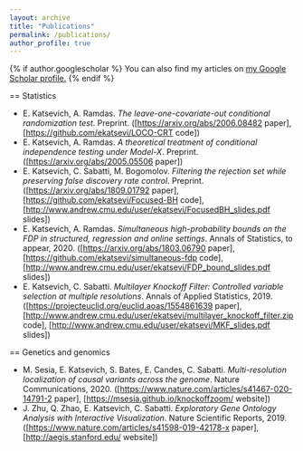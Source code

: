 ```yaml
---
layout: archive
title: "Publications"
permalink: /publications/
author_profile: true
---
```


{% if author.googlescholar %}
  You can also find my articles on <u><a href="{{author.googlescholar}}">my Google Scholar profile</a>.</u>
{% endif %}

== Statistics

- E. Katsevich, A. Ramdas. *The leave-one-covariate-out conditional randomization test*. Preprint. ([https://arxiv.org/abs/2006.08482 paper], [https://github.com/ekatsevi/LOCO-CRT code])
- E. Katsevich, A. Ramdas. *A theoretical treatment of conditional independence testing under Model-X*. Preprint. ([https://arxiv.org/abs/2005.05506 paper])
- E. Katsevich, C. Sabatti, M. Bogomolov. *Filtering the rejection set while preserving false discovery rate control*. Preprint. ([https://arxiv.org/abs/1809.01792 paper],  [https://github.com/ekatsevi/Focused-BH code], [http://www.andrew.cmu.edu/user/ekatsevi/FocusedBH_slides.pdf slides])
- E. Katsevich, A. Ramdas. *Simultaneous high-probability bounds on the FDP in structured, regression and online settings*. Annals of Statistics, to appear, 2020. ([https://arxiv.org/abs/1803.06790 paper], [https://github.com/ekatsevi/simultaneous-fdp code], [http://www.andrew.cmu.edu/user/ekatsevi/FDP_bound_slides.pdf slides])
- E. Katsevich, C. Sabatti. *Multilayer Knockoff Filter: Controlled variable selection at multiple resolutions*. Annals of Applied Statistics, 2019. ([https://projecteuclid.org/euclid.aoas/1554861639 paper],  [http://www.andrew.cmu.edu/user/ekatsevi/multilayer_knockoff_filter.zip code], [http://www.andrew.cmu.edu/user/ekatsevi/MKF_slides.pdf slides])

== Genetics and genomics

- M. Sesia, E. Katsevich, S. Bates, E. Candes, C. Sabatti. *Multi-resolution localization of causal variants across the genome*. Nature Communications, 2020. ([https://www.nature.com/articles/s41467-020-14791-2 paper], [https://msesia.github.io/knockoffzoom/ website])
- J. Zhu, Q. Zhao, E. Katsevich, C. Sabatti. *Exploratory Gene Ontology Analysis with Interactive Visualization*. Nature Scientific Reports, 2019. ([https://www.nature.com/articles/s41598-019-42178-x paper], [http://aegis.stanford.edu/ website])
